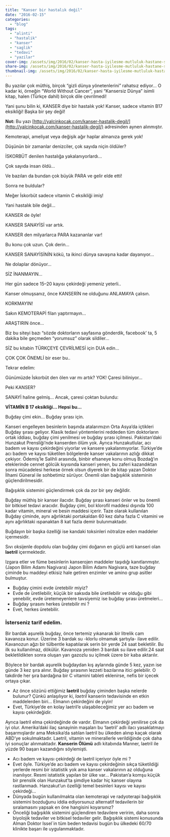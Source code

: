 ```yaml
---
title: "Kanser bir hastalık değil"
date: "2016-02-15"
categories: 
  - "blog"
tags: 
  - "alinti"
  - "hastalik"
  - "kanser"
  - "saglik"
  - "tedavi"
  - "yazilar"
cover-img: /assets/img/2016/02/kanser-hasta-iyilesme-mutluluk-hastane-sedye-bing-image-creator-nisan-2024.jpeg
share-img: /assets/img/2016/02/kanser-hasta-iyilesme-mutluluk-hastane-sedye-bing-image-creator-nisan-2024.jpeg
thumbnail-img: /assets/img/2016/02/kanser-hasta-iyilesme-mutluluk-hastane-sedye-bing-image-creator-nisan-2024.jpeg
---
```



Bu yazılar çok müthiş, birçok “gizli dünya yönetenlerini” rahatsız ediyor… O kadar ki, örneğin “World Without Cancer”, yani “Kansersiz Dünya” isimli kitap, halen (Türkçe dahil) birçok dile çevrilmedi!

Yani şunu bilin ki, KANSER diye bir hastalık yok! Kanser, sadece vitamin B17 eksikliği! Başka bir şey değil!

**Not:** Bu yazı [http://yalcinkocak.com/kanser-hastalik-degil/](http://yalcinkocak.com/kanser-hastalik-degil/) adresinden aynen alınmıştır.

Kemoterapi, ameliyat veya değişik ağır haplar almanıza gerek yok!

Düşünün bir zamanlar denizciler, çok sayıda niçin öldüler?

İSKORBÜT denilen hastalığa yakalanıyorlardı…

Çok sayıda insan öldü…

Ve bazıları da bundan çok büyük PARA ve gelir elde etti!

Sonra ne buldular?

Meğer İskorbüt sadece vitamin C eksikliği imiş!

Yani hastalık bile değil…

KANSER de öyle!

KANSER SANAYİSİ var artık.

KANSER den milyarlarca PARA kazananlar var!

Bu konu çok uzun. Çok derin…

KANSER SANAYİSİNİN kökü, ta ikinci dünya savaşına kadar dayanıyor…

Ne dolaplar dönüyor…

SİZ İNANMAYIN…

Her gün sadece 15–20 kayısı çekirdeği yemeniz yeterli..

Kanser olmuşsanız, önce KANSERİN ne olduğunu ANLAMAYA çalısın.

KORKMAYIN!

Sakın KEMOTERAPİ filan yaptırmayın…

ARAŞTIRIN önce…

Biz bu siteyi bazı “sözde doktorların sayfasına gönderdik, facebook’ ta, 5 dakika bile geçmeden “yorumsuz” olarak sildiler…

SİZ bu kitabin TÜRKÇEYE ÇEVRİLMESİ için DUA edin…

ÇOK ÇOK ÖNEMLİ bir eser bu..

Tekrar edelim:

Günümüzde İskorbüt den ölen var mı artık? YOK! Çaresi biliniyor…

Peki KANSER?

SANAYİ haline gelmiş… Ancak, çaresi çoktan bulundu:

**VİTAMİN B 17 eksikliği… Hepsi bu…**

Buğday çimi ekin… Buğday şırası için.

Kanseri engelleyen besinlerin başında atalarımızın Orta Asya’da içtikleri Buğday şırası geliyor. Klasik tedavi yöntemlerini reddeden tüm doktorların ortak iddiası, buğday çimi yenilmesi ve buğday şırası içilmesi. Pakistan’daki Hunzakut Prensliği’nde kanserden ölüm yok. Ayrıca Hunzakutlular, acı badem ve kayısı çekirdeğini yiyorlar ve kansere yakalanmıyorlar. Türkiye’de acı badem ve kayısı tüketilen bölgelerde kanser vakalarının azlığı dikkat çekiyor. Ödemiş’le Salihli arasında, binbir efsaneye konu olmuş Bozdağ’ın eteklerinde cennet gölcük kıyısında kanseri yenen, bu zaferi kazandıktan sonra mücadelesi herkese örnek olsun diyerek bir de kitap yazan Doktor İlhami Güneral ile sohbetimiz sürüyor. Önemli olan bağışıklık sisteminin güçlendirilmesidir.

Bağışıklık sistemini güçlendirmek çok da zor bir şey değildir.

Buğday müthiş bir kanser ilacıdır. Buğday şırası kanseri önler ve bu önemli bir bitkisel tedavi aracıdır. Buğday çimi, bol klorofil maddesi dışında 100 kadar vitamin, mineral ve besin maddesi içerir. Taze olarak kullanılan Buğday çiminde, aynı ağırlıktaki portakaldan 60 kez daha fazla C vitamini ve aynı ağırlıktaki ıspanaktan 8 kat fazla demir bulunmaktadır.

Buğdayın bir başka özelliği ise kandaki toksinleri nötralize eden maddeler içermesidir.

Sıvı oksijenle dopdolu olan buğday çimi doğanın en güçlü anti kanseri olan **laetril** içermektedir.

Izgara etler ve füme besinlerin kanserojen maddeler taşıdığı kanıtlanmıştır. (Japon Bilim Adamı Nagivara) Japon Bilim Adamı Nagivara, taze buğday çiminde bu maddeyi etkisiz hale getiren enzimler ve amino grup asitler bulmuştur.

- Buğday çimini evde üretebilir miyiz?
- Evde de üretilebilir, küçük bir saksıda bile üretilebilir ve olduğu gibi yenebilir, evde üretemeyenlere tavsiyemiz ise buğday şırası üretmeleri…
- Buğday şırasını herkes üretebilir mi ?
- Evet, herkes üretebilir.

### İsterseniz tarif edelim.

Bir bardak aşurelik buğday, önce tertemiz yıkanarak bir litrelik cam kavanoza konur. Üzerine 3 bardak su -klorlu olmamak şartıyla- ilave edilir. Kavanozun ağzı bir tülbentle kapatılarak serin bir yerde 24 saat bekletilir. Bu ilk su kullanılmaz, dökülür. Kavanoza yeniden 3 bardak su ilave edilir.24 saat bekletildikten sonra oluşan yarı gazozlu su içilmek üzere bir kaba aktarılır.

Böylece bir bardak aşurelik buğdaydan kış aylarında günde 5 kez, yazın ise günde 3 kez şıra alınır. Buğday şırasının lezzeti bazılarına itici gelebilir. O takdirde her şıra bardağına bir C vitamini tableti eklenirse, nefis bir içecek ortaya çıkar.

- Az önce sözünü ettiğimiz **laetril** buğday çiminden başka nelerde bulunur? Çünkü anlaşılıyor ki, _laetril_ kanserin tedavisinde en etkin maddelerden biri… Elmanın çekirdeğini de yiyin!
- Evet, Türkiye’de en kolay laetril’e ulaşabileceğimiz yer acı badem ve kayısı çekirdeğidir.

Ayrıca laetril elma çekirdeğinde de vardır. Elmanın çekirdeği yenilirse çok da iyi olur. Amerika’daki ilaç sanayinin maşaları bu ‘laetril’ adlı ilacı yasaklatmayı başarmışlardır ama Meksika’da satılan laetril bu ülkeden alınıp kaçak olarak ABD’ye sokulmaktadır. Laetril, vitamin ve minerallerle verildiğinde çok daha iyi sonuçlar alınmaktadır. **Kanserin Ölümü** adlı kitabında Manner, laetril ile yüzde 90 başarı kazandığını söylemişti.

- Acı badem ve kayısı çekirdeği de laetril içeriyor öyle mi ?
- Evet öyle. Türkiye’de acı badem ve kayısı çekirdeğinin sıkça tüketildiği yerlerde resmi bir istatistik yok ama kanser vakalarının az olduğuna inanılıyor. Resmi istatistik yapılan bir ülke var… Pakistan’a komşu küçük bir prenslik olan Hunzakut’ta şimdiye kadar hiç kanser olayına rastlanmadı. Hanzakut’un özelliği temel besinleri kayısı ve kayısı çekirdeği…
- Dünyada bugün kullanılmakta olan kemoterapi ve radyoterapi bağışıklık sistemini bozduğunu iddia ediyorsunuz alternatif tedavilerin bir sıralamasını yapsak en öne hangisini koyarsınız?
- Önceliği bağışıklık sistemini güçlendiren tedavilere veririm, daha sonra biyolojik tedaviler ve bitkisel tedaviler gelir. Bağışıklık sistemi konusunda Alman Doktor Issel\`in tüm beden tedavisi bugün bu ülkedeki 60/70 klinikte başarı ile uygulanmaktadır.
